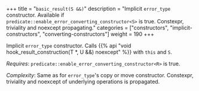 +++
title = "`basic_result(S &&)`"
description = "Implicit `error_type` constructor. Available if `predicate::enable_error_converting_constructor<S>` is true. Constexpr, triviality and noexcept propagating."
categories = ["constructors", "implicit-constructors", "converting-constructors"]
weight = 190
+++

Implicit `error_type` constructor. Calls {{% api "void hook_result_construction(T *, U &&) noexcept" %}} with `this` and `S`.

*Requires*: `predicate::enable_error_converting_constructor<R>` is true.

*Complexity*: Same as for `error_type`'s copy or move constructor. Constexpr, triviality and noexcept of underlying operations is propagated.